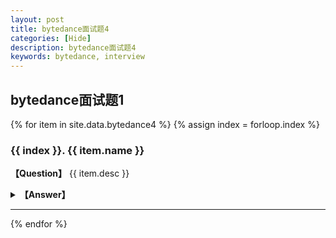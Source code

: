 ```yaml
---
layout: post
title: bytedance面试题4
categories: [Hide]
description: bytedance面试题4
keywords: bytedance, interview
---
```


## bytedance面试题1

{% for item in site.data.bytedance4 %}
{% assign index = forloop.index %}
### {{ index }}. {{ item.name }}
<strong>【Question】</strong>
{{ item.desc }}
<p></p>
<details>
<summary><strong>【Answer】</strong></summary>
<pre>
{{ item.answer }}
</pre>
</details>

---
{% endfor %}
